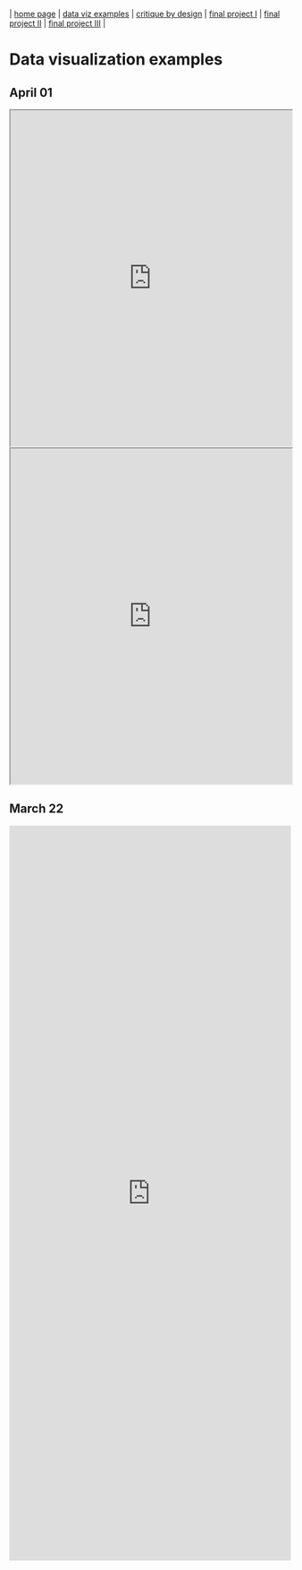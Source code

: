 | [home page](https://chengyiing.github.io/cheng-dataviz-portfolio/) | [data viz examples](dataviz-examples) | [critique by design](critique-by-design) | [final project I](final-project-part-one) | [final project II](final-project-part-two) | [final project III](final-project-part-three) |

# Data visualization examples


## April 01

<iframe src="https://public.tableau.com/views/DataViz0322/Sheet1?:showVizHome=no&:embed=true"
        width="100%" height="600px"></iframe>

<iframe src="https://public.tableau.com/views/DataViz20322/Sheet2?:showVizHome=no&:embed=true"
        width="100%" height="600px"></iframe>

## March 22

<iframe title="Urban Mobility Readiness Index 2020: Top 10" aria-label="Split Bars" id="datawrapper-chart-faxXs" src="https://datawrapper.dwcdn.net/faxXs/1/" scrolling="no" frameborder="0" style="width: 0; min-width: 100% !important; border: none;" height="1313" data-external="1"></iframe><script type="text/javascript">!function(){"use strict";window.addEventListener("message",(function(a){if(void 0!==a.data["datawrapper-height"]){var e=document.querySelectorAll("iframe");for(var t in a.data["datawrapper-height"])for(var r,i=0;r=e[i];i++)if(r.contentWindow===a.source){var d=a.data["datawrapper-height"][t]+"px";r.style.height=d}}}))}();
</script>
